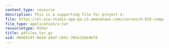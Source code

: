 ```yaml
---
content_type: resource
description: This is a supporting file for project 4.
file: https://ol-ocw-studio-app-qa.s3.amazonaws.com/courses/6-035-computer-language-engineering-spring-2010/d8e65c0f0e2da9afcb5c392e31de4bfd_p4files.tar.gz
file_type: application/x-tar
resourcetype: Other
title: p4files.tar.gz
uid: d8e65c0f-0e2d-a9af-cb5c-392e31de4bfd
---
```

